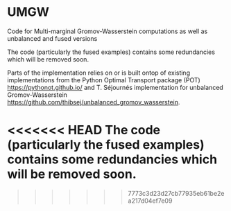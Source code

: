# UMGW
Code for Multi-marginal Gromov-Wasserstein computations as well as unbalanced and fused versions

The code (particularly the fused examples) contains some redundancies which will be removed soon.

Parts of the implementation relies on or is built ontop of existing implementations from the Python Optimal Transport package (POT) https://pythonot.github.io/ and T. Séjournés implementation for unbalanced Gromov-Wasserstein https://github.com/thibsej/unbalanced_gromov_wasserstein.

<<<<<<< HEAD
The code (particularly the fused examples) contains some redundancies which will be removed soon.
=======
>>>>>>> 7773c3d23d27cb77935eb61be2ea217d04ef7e09
